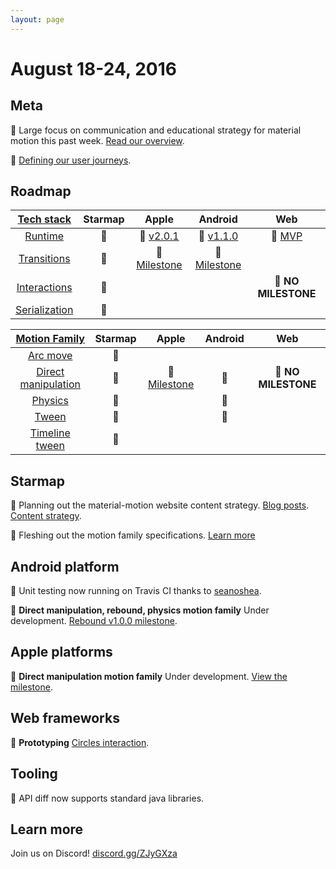 ```yaml
---
layout: page
---
```


# August 18-24, 2016

## Meta

📝 Large focus on communication and educational strategy for material motion this past week. [Read our overview](https://material-motion.github.io/material-motion/starmap/specifications/).

📝 [Defining our user journeys](https://material-motion.github.io/material-motion/starmap/user_journeys/).

## Roadmap

| [Tech stack](https://material-motion.github.io/material-motion/starmap/specifications/#tech-stack) | Starmap | Apple | Android | Web |
|:------:|:-------:|:-----:|:-------:|:---:|
| [Runtime](https://material-motion.github.io/material-motion/starmap/specifications/runtime/) | 🎉 | 🎉 [v2.0.1](https://github.com/material-motion/material-motion-runtime-objc/releases/tag/v2.0.1) | 🎉 [v1.1.0](https://github.com/material-motion/material-motion-runtime-android/releases/tag/1.1.0) | 🎉 [MVP](https://github.com/material-motion/material-motion-experiments-js/tree/develop/src) |
| [Transitions](https://material-motion.github.io/material-motion/starmap/specifications/transitions.html) | 🎉 | 📝 [Milestone](https://github.com/material-motion/material-motion-transitions-objc/milestone/1) | 📝 [Milestone](https://github.com/material-motion/material-motion-transitions-android/milestone/1) | &nbsp; |
| [Interactions](https://material-motion.github.io/material-motion/starmap/specifications/interactions.html) | 📝 | &nbsp; | &nbsp; | 📝 **NO MILESTONE** |
| [Serialization](https://material-motion.github.io/material-motion/starmap/specifications/serialization/) | 📝 | &nbsp; | &nbsp; | &nbsp; |

| [Motion Family](https://material-motion.github.io/material-motion/starmap/specifications/motion-family.html) | Starmap | Apple | Android | Web |
|:------:|:-------:|:-----:|:-------:|:---:|
| [Arc move](https://material-motion.github.io/material-motion/starmap/specifications/motion_family/arc_move.html) | 📝 | &nbsp; | &nbsp; | &nbsp; |
| [Direct manipulation](https://material-motion.github.io/material-motion/starmap/specifications/motion_family/direct_manipulation.html) | 📝 | 📝 [Milestone](https://github.com/material-motion/material-motion-family-direct-manipulation-swift/milestone/1) |  📝 | 📝 **NO MILESTONE** |
| [Physics](https://material-motion.github.io/material-motion/starmap/specifications/motion_family/physics.html) | 📝 | &nbsp; |  📝 | &nbsp; |
| [Tween](https://material-motion.github.io/material-motion/starmap/specifications/motion_family/tween.html) | 📝 | &nbsp; |  📝 | &nbsp; |
| [Timeline tween](https://material-motion.github.io/material-motion/starmap/specifications/motion_family/timeline_tween.html) | 📝 | &nbsp; | &nbsp; | &nbsp; |

## Starmap

📝 Planning out the material-motion website content strategy. [Blog posts](https://github.com/material-motion/material-motion-website/milestone/1). [Content strategy](https://github.com/material-motion/material-motion-website/milestone/2).

📝 Fleshing out the motion family specifications. [Learn more](https://material-motion.github.io/material-motion/starmap/specifications/motion-family.html)

## Android platform

🎉 Unit testing now running on Travis CI thanks to [seanoshea](https://github.com/seanoshea).

📝 **Direct manipulation, rebound, physics motion family** Under development. [Rebound v1.0.0 milestone](https://github.com/material-motion/material-motion-family-rebound-android/milestone/1).

## Apple platforms

📝 **Direct manipulation motion family** Under development. [View the milestone](https://github.com/material-motion/material-motion-family-direct-manipulation-swift/milestone/1).

## Web frameworks

📝 **Prototyping** [Circles interaction](http://codereview.cc/D1483).

## Tooling

🎉 API diff now supports standard java libraries.

## Learn more

Join us on Discord! [discord.gg/ZJyGXza](https://discord.gg/ZJyGXza)

